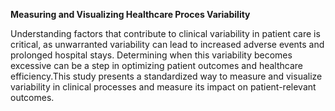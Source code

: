 **Measuring and Visualizing Healthcare Proces Variability**

Understanding factors that contribute to clinical variability in patient care is critical, as unwarranted variability can lead to increased adverse events and prolonged hospital stays. Determining when this variability becomes excessive can be a step in optimizing patient outcomes and healthcare efficiency.This study presents a standardized way to measure and visualize variability in clinical processes and measure its impact on patient-relevant outcomes.
